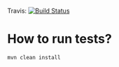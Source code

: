 Travis: [![Build Status](https://travis-ci.org/Sammers21/Mosquitto_junit_testing.svg?branch=master)](https://travis-ci.org/Sammers21/Mosquitto_junit_testing)

# How to run tests?

```
mvn clean install
```
